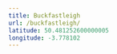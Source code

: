 ```yaml
---
title: Buckfastleigh
url: /buckfastleigh/
latitude: 50.481252600000005
longitude: -3.778102
---
```

